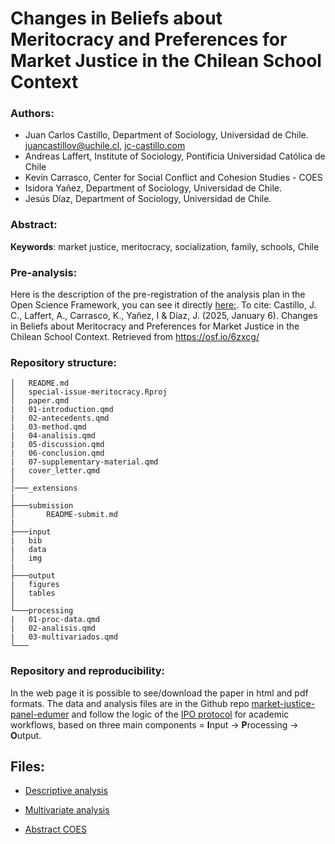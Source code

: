 # Changes in Beliefs about Meritocracy and Preferences for Market Justice in the Chilean School Context
 
 ### Authors:

- Juan Carlos Castillo, Department of Sociology, Universidad de Chile. [juancastillov@uchile.cl](juancastillov@uchile.cl), [jc-castillo.com](http://jc-castillo.com/)
- Andreas Laffert, Institute of Sociology, Pontificia Universidad Católica de Chile
- Kevin Carrasco, Center for Social Conflict and Cohesion Studies - COES
- Isidora Yañez, Department of Sociology, Universidad de Chile.
- Jesús Díaz, Department of Sociology, Universidad de Chile.

### Abstract:


**Keywords**: market justice, meritocracy, socialization, family, schools, Chile

### Pre-analysis:

Here is the description of the pre-registration of the analysis plan in the Open Science Framework, you can see it directly [here:](https://osf.io/6zxcg/). To cite: Castillo, J. C., Laffert, A., Carrasco, K., Yañez, I & Díaz, J. (2025, January 6). Changes in Beliefs about Meritocracy and Preferences for Market Justice in the Chilean School Context. Retrieved from https://osf.io/6zxcg/


### Repository structure:

```
│   README.md
│   special-issue-meritocracy.Rproj
│   paper.qmd
|   01-introduction.qmd
|   02-antecedents.qmd
|   03-method.qmd
|   04-analisis.qmd
|   05-discussion.qmd
|   06-conclusion.qmd
|   07-supplementary-material.qmd
|   cover_letter.qmd
│
|───_extensions
|
├───submission
│       README-submit.md
|
├───input
|   bib
|   data
│   img    
|
├───output
|   figures
│   tables    
│
└───processing
|   01-proc-data.qmd
|   02-analisis.qmd
|   03-multivariados.qmd
└───

```


### Repository and reproducibility:

In the web page it is possible to see/download the paper in html and pdf formats. The data and analysis files are in the Github repo [market-justice-panel-edumer](https://github.com/educacion-meritocracia/market-justice-panel-edumer/) and follow the logic of the [IPO protocol](https://github.com/juancarloscastillo/ipo) for academic workflows, based on three main components = **I**nput -> **P**rocessing -> **O**utput.


## Files:


- [Descriptive analysis](https://educacion-meritocracia.github.io/special-issue-inequality/processing/02-analisis.html)

- [Multivariate analysis](https://educacion-meritocracia.github.io/special-issue-inequality/processing/03-multivariado.html)

- [Abstract COES](https://educacion-meritocracia.github.io/special-issue-inequality/conferencias/coes-conf-2024/abstract.html)

